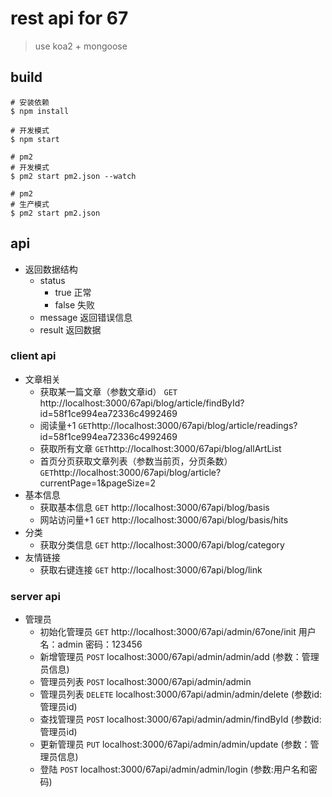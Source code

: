 # rest api for 67

>  use koa2 + mongoose

## build
``` shell
# 安装依赖
$ npm install

# 开发模式
$ npm start

# pm2
# 开发模式
$ pm2 start pm2.json --watch

# pm2
# 生产模式
$ pm2 start pm2.json
```

## api

* 返回数据结构
    * status
        * true 正常
        * false 失败
    * message 返回错误信息
    * result 返回数据

### client api

* 文章相关
    * 获取某一篇文章（参数文章id）
    `GET` http://localhost:3000/67api/blog/article/findById?id=58f1ce994ea72336c4992469
    * 阅读量+1
    `GET`http://localhost:3000/67api/blog/article/readings?id=58f1ce994ea72336c4992469
    * 获取所有文章
    `GET`http://localhost:3000/67api/blog/allArtList
    * 首页分页获取文章列表（参数当前页，分页条数）
    `GET`http://localhost:3000/67api/blog/article?currentPage=1&pageSize=2
* 基本信息
    * 获取基本信息 `GET` http://localhost:3000/67api/blog/basis
    * 网站访问量+1 `GET` http://localhost:3000/67api/blog/basis/hits
* 分类
    * 获取分类信息 `GET` http://localhost:3000/67api/blog/category
* 友情链接
    * 获取右键连接 `GET` http://localhost:3000/67api/blog/link

### server api

* 管理员
    * 初始化管理员 `GET` http://localhost:3000/67api/admin/67one/init 用户名：admin 密码：123456
    * 新增管理员 `POST` localhost:3000/67api/admin/admin/add (参数：管理员信息)
    * 管理员列表 `POST` localhost:3000/67api/admin/admin
    * 管理员列表 `DELETE` localhost:3000/67api/admin/admin/delete (参数id:管理员id)
    * 查找管理员 `POST` localhost:3000/67api/admin/admin/findById (参数id:管理员id)
    * 更新管理员 `PUT` localhost:3000/67api/admin/admin/update (参数：管理员信息)
    * 登陆 `POST` localhost:3000/67api/admin/admin/login (参数:用户名和密码)
